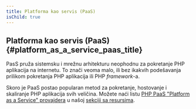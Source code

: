 ```yaml
---
title: Platforma kao servis (PaaS)
isChild: true
---
```


## Platforma kao servis (PaaS)  {#platform_as_a_service_paas_title}

PasS pruža sistemsku i mrežnu arhitekturu neophodnu za pokretanje PHP aplikacija na internetu. To znači veoma malo, ili bez ikakvih podešavanja prilikom pokretanja PHP aplikacija ili PHP _framework_-a.

Skoro je PaaS postao popularan metod za pokretanje, hostovanje i skaliranje PHP aplikacija svih veličina. Možete naći listu [PHP PaaS "Platform as a Service" provajdera](#php_paas_providers) u našoj [sekciji sa resursima](#resources).